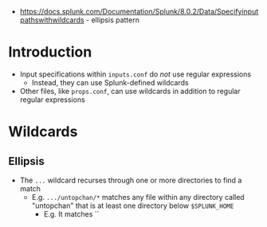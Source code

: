 - https://docs.splunk.com/Documentation/Splunk/8.0.2/Data/Specifyinputpathswithwildcards - ellipsis pattern
# Introduction
- Input specifications within `inputs.conf` do *not* use regular expressions
  - Instead, they can use Splunk-defined wildcards
- Other files, like `props.conf`, can use wildcards in addition to regular regular expressions
# Wildcards
## Ellipsis
- The `...` wildcard recurses through one or more directories to find a match
  - E.g. `.../untopchan/*` matches any file within any directory called "untopchan" that is at least one directory below `$SPLUNK_HOME`
    - E.g. It matches ``